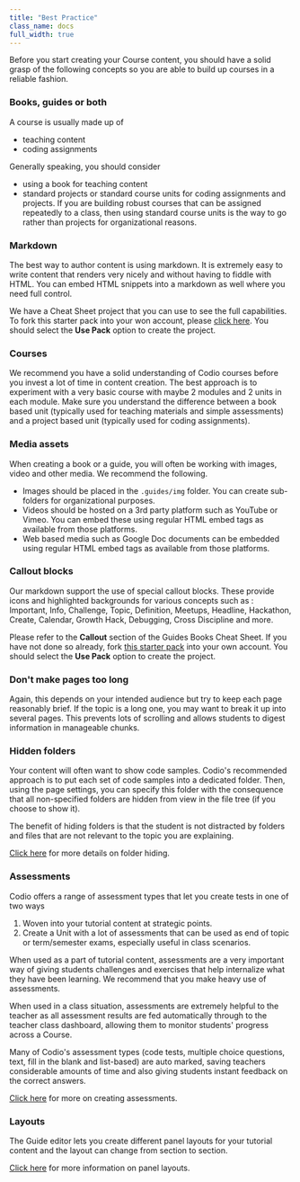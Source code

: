 ```yaml
---
title: "Best Practice"
class_name: docs
full_width: true
---
```


Before you start creating your Course content, you should have a solid grasp of the following concepts so you are able to build up courses in a reliable fashion.

### Books, guides or both
A course is usually made up of 

- teaching content 
- coding assignments

Generally speaking, you should consider 

- using a book for teaching content
- standard projects or standard course units for coding assignments and projects. If you are building robust courses that can be assigned repeatedly to a class, then using standard course units is the way to go rather than projects for organizational reasons.

### Markdown
The best way to author content is using markdown. It is extremely easy to write content that renders very nicely and without having to fiddle with HTML. You can embed HTML snippets into a markdown as well where you need full control. 

We have a Cheat Sheet project that you can use to see the full capabilities. To fork this starter pack into your won account, please [click here](https://codio.com/home/starter-packs/cb114a27-d88e-4b74-a2a0-518ccb30dc44/). You should select the **Use Pack** option to create the project. 

### Courses
We recommend you have a solid understanding of Codio courses before you invest a lot of time in content creation. The best approach is to experiment with a very basic course with maybe 2 modules and 2 units in each module. Make sure you understand the difference between a book based unit (typically used for teaching materials and simple assessments) and a project based unit (typically used for coding assignments).

### Media assets
When creating a book or a guide, you will often be working with images, video and other media. We recommend the following.

- Images should be placed in the `.guides/img` folder. You can create sub-folders for organizational purposes.
- Videos should be hosted on a 3rd party platform such as YouTube or Vimeo. You can embed these using regular HTML embed tags as available from those platforms.
- Web based media such as Google Doc documents can be embedded using regular HTML embed tags as available from those platforms.

### Callout blocks
Our markdown support the use of special callout blocks. These provide icons and highlighted backgrounds for various concepts such as : Important, Info, Challenge, Topic, Definition, Meetups, Headline, Hackathon, Create, Calendar, Growth Hack, Debugging, Cross Discipline and more.

Please refer to the **Callout** section of the Guides Books Cheat Sheet. If you have not done so already, fork [this starter pack](https://codio.com/home/starter-packs/cb114a27-d88e-4b74-a2a0-518ccb30dc44/) into your own account. You should select the **Use Pack** option to create the project. 

### Don't make pages too long
Again, this depends on your intended audience but try to keep each page reasonably brief. If the topic is a long one, you may want to break it up into several pages. This prevents lots of scrolling and allows students to digest information in manageable chunks. 

### Hidden folders
Your content will often want to show code samples. Codio's recommended approach is to put each set of code samples into a dedicated folder. Then, using the page settings, you can specify this folder with the consequence that all non-specified folders are hidden from view in the file tree (if you choose to show it).

The benefit of hiding folders is that the student is not distracted by folders and files that are not relevant to the topic you are explaining.

[Click here](/docs/content/authoring/page-edit/hide-folder) for more details on folder hiding.

### Assessments
Codio offers a range of assessment types that let you create tests in one of two ways

1. Woven into your tutorial content at strategic points.
1. Create a Unit with a lot of assessments that can be used as end of topic or term/semester exams, especially useful in class scenarios.

When used as a part of tutorial content, assessments are a very important way of giving students challenges and exercises that help internalize what they have been learning. We recommend that you make heavy use of assessments.

When used in a class situation, assessments are extremely helpful to the teacher as all assessment results are fed automatically through to the teacher class dashboard, allowing them to monitor students' progress across a Course.

Many of Codio's assessment types (code tests, multiple choice questions, text, fill in the blank and list-based) are auto marked, saving teachers considerable amounts of time and also giving students instant feedback on the correct answers.

[Click here](/docs/content/authoring/assessments) for more on creating assessments.

### Layouts
The Guide editor lets you create different panel layouts for your tutorial content and the layout can change from section to section. 

[Click here](/docs/content/authoring/settings-actions/page) for more information on panel layouts.





